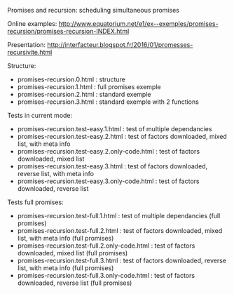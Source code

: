 Promises and recursion: scheduling simultaneous promises


Online examples: http://www.equatorium.net/e1/ex--exemples/promises-recursion/promises-recursion-INDEX.html

Presentation: http://interfacteur.blogspot.fr/2016/01/promesses-recursivite.html

Structure:

* promises-recursion.0.html : structure
* promises-recursion.1.html : full promises exemple
* promises-recursion.2.html : standard exemple
* promises-recursion.3.html : standard exemple with 2 functions

Tests in current mode:

* promises-recursion.test-easy.1.html : test of multiple dependancies
* promises-recursion.test-easy.2.html : test of factors downloaded, mixed list, with meta info
* promises-recursion.test-easy.2.only-code.html : test of factors downloaded, mixed list
* promises-recursion.test-easy.3.html : test of factors downloaded, reverse list, with meta info
* promises-recursion.test-easy.3.only-code.html : test of factors downloaded, reverse list

Tests full promises:

* promises-recursion.test-full.1.html : test of multiple dependancies (full promises)
* promises-recursion.test-full.2.html : test of factors downloaded, mixed list, with meta info (full promises)
* promises-recursion.test-full.2.only-code.html : test of factors downloaded, mixed list (full promises)
* promises-recursion.test-full.3.html : test of factors downloaded, reverse list, with meta info (full promises)
* promises-recursion.test-full.3.only-code.html : test of factors downloaded, reverse list (full promises)
